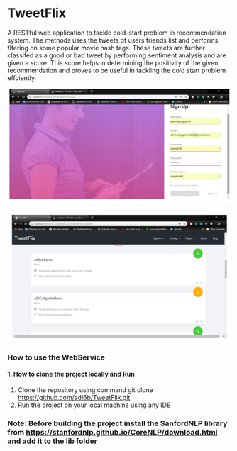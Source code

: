 # TweetFlix
A RESTful web application to tackle cold-start problem in recommendation system. The methods uses the tweets of users
friends list and performs fltering on some popular movie hash tags. These tweets are further classifed as a good or bad tweet by performing sentiment analysis and are given a score. This score helps in determining the positivity of the given recommendation and proves to be useful in tackling the cold start problem effciently.

![GitHub Logo](/image/image1.png)

![GitHub Logo](/image/image3.png)

### How to use the WebService
#### 1. How to clone the project locally and Run
1. Clone the repository using command git clone https://github.com/adi6b/TweetFlix.git
2. Run the project on your local machine using any IDE 

### Note: Before building the project install the SanfordNLP library from https://stanfordnlp.github.io/CoreNLP/download.html and add it to the lib folder



